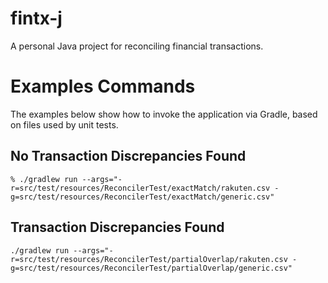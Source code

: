 # fintx-j
A personal Java project for reconciling financial transactions.


# Examples Commands

The examples below show how to invoke the application via Gradle, based on files used by unit tests.

## No Transaction Discrepancies Found
```console
% ./gradlew run --args="-r=src/test/resources/ReconcilerTest/exactMatch/rakuten.csv -g=src/test/resources/ReconcilerTest/exactMatch/generic.csv"
```

## Transaction Discrepancies Found  
```console
./gradlew run --args="-r=src/test/resources/ReconcilerTest/partialOverlap/rakuten.csv -g=src/test/resources/ReconcilerTest/partialOverlap/generic.csv"
```
